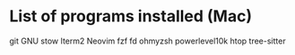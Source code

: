# List of programs installed (Mac)
git 
GNU stow
Iterm2
Neovim
fzf
fd
ohmyzsh
powerlevel10k
htop
tree-sitter
